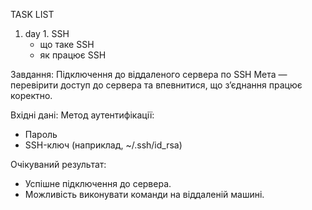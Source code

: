 TASK LIST
1. day 1. SSH
    - що таке SSH
    - як працює SSH
    
Завдання: Підключення до віддаленого сервера по SSH
Мета — перевірити доступ до сервера та впевнитися, що з’єднання працює коректно.

Вхідні дані:
Метод аутентифікації:
- Пароль
- SSH-ключ (наприклад, ~/.ssh/id_rsa)

Очікуваний результат:
- Успішне підключення до сервера.
- Можливість виконувати команди на віддаленій машині.